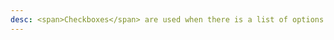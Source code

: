 ```yaml
---
desc: <span>Checkboxes</span> are used when there is a list of options and the user may select multiple options, including all or none.
---
```

